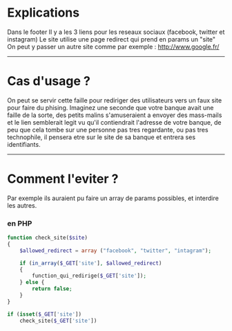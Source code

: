 # Explications

Dans le footer
Il y a les 3 liens pour les reseaux sociaux (facebook, twitter et instagram)
Le site utilise une page redirect qui prend en params un "site"
On peut y passer un autre site comme par exemple : http://www.google.fr/

----

# Cas d'usage ?

On peut se servir cette faille pour rediriger des utilisateurs vers un faux site pour faire du phising.
Imaginez une seconde que votre banque avait une faille de la sorte, des petits malins s'amuseraient a envoyer des mass-mails
et le lien semblerait legit vu qu'il contiendrait l'adresse de votre banque, de peu que cela tombe sur une personne pas tres
regardante, ou pas tres technophile, il pensera etre sur le site de sa banque et entrera ses identifiants.

---- 

# Comment l'eviter ?

Par exemple ils auraient pu faire un array de params possibles, et interdire les autres.

### en PHP

```php
function check_site($site)
{ 
	$allowed_redirect = array ("facebook", "twitter", "intagram");

	if (in_array($_GET['site'], $allowed_redirect)
	{
		function_qui_redirige($_GET['site']);
	} else {
		return false;
	}
}

if (isset($_GET['site'])
	check_site($_GET['site'])
```